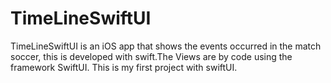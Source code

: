 # TimeLineSwiftUI
TimeLineSwiftUI is an iOS app that shows the events occurred in the match soccer, this is developed with swift.The Views are by code using the framework SwiftUI. This is my first project with swiftUI.
